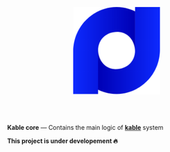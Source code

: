 <br>
<br>
<br>

<div align="center">
<img src="https://github.com/11ume/kable/blob/master/images/logo.png" width="200" height="auto"/>
</div>
<br>
<br>
<br>

**Kable core** — Contains the main logic of **[kable](https://github.com/11ume/kable)** system 

**This project is under developement 🔥**